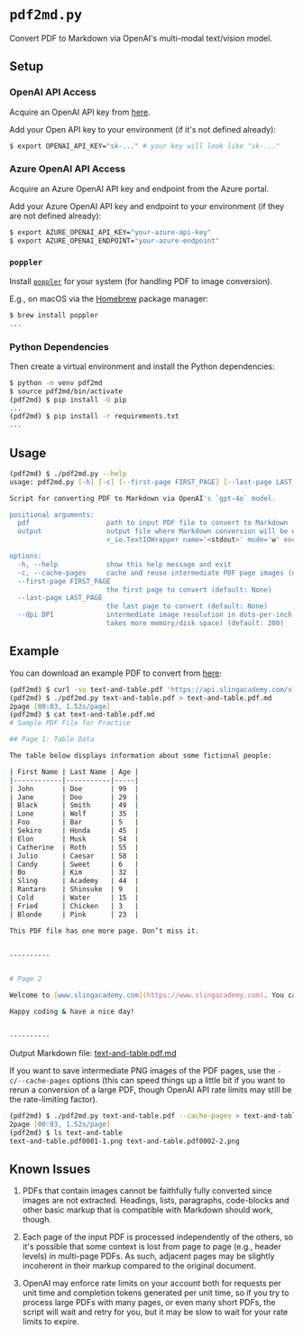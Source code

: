 # `pdf2md.py`

Convert PDF to Markdown via OpenAI's multi-modal text/vision model.

## Setup

### OpenAI API Access

Acquire an OpenAI API key from [here](https://platform.openai.com/signup).

Add your Open API key to your environment (if it's not defined already):

```zsh
$ export OPENAI_API_KEY="sk-..." # your key will look like "sk-..."
```

### Azure OpenAI API Access

Acquire an Azure OpenAI API key and endpoint from the Azure portal.

Add your Azure OpenAI API key and endpoint to your environment (if they are not defined already):

```zsh
$ export AZURE_OPENAI_API_KEY="your-azure-api-key"
$ export AZURE_OPENAI_ENDPOINT="your-azure-endpoint"
```

### `poppler`

Install [`poppler`](https://poppler.freedesktop.org) for your system (for handling PDF to image conversion).

E.g., on macOS via the [Homebrew](https://brew.sh) package manager:

```zsh
$ brew install poppler
...
```

### Python Dependencies

Then create a virtual environment and install the Python dependencies:

```zsh
$ python -m venv pdf2md
$ source pdf2md/bin/activate
(pdf2md) $ pip install -U pip
...
(pdf2md) $ pip install -r requirements.txt
...
```

## Usage
```zsh
(pdf2md) $ ./pdf2md.py --help
usage: pdf2md.py [-h] [-c] [--first-page FIRST_PAGE] [--last-page LAST_PAGE] [--dpi DPI] pdf [output]

Script for converting PDF to Markdown via OpenAI's `gpt-4o` model.

positional arguments:
  pdf                   path to input PDF file to convert to Markdown
  output                output file where Markdown conversion will be written (or stdout) (default:
                        <_io.TextIOWrapper name='<stdout>' mode='w' encoding='utf-8'>)

options:
  -h, --help            show this help message and exit
  -c, --cache-pages     cache and reuse intermediate PDF page images (default: False)
  --first-page FIRST_PAGE
                        the first page to convert (default: None)
  --last-page LAST_PAGE
                        the last page to convert (default: None)
  --dpi DPI             intermediate image resolution in dots-per-inch (DPI) (higher DPI is higher quality, but
                        takes more memory/disk space) (default: 200)
```

## Example

You can download an example PDF to convert from [here](https://api.slingacademy.com/v1/sample-data/files/text-and-table.pdf):

```zsh
(pdf2md) $ curl -so text-and-table.pdf 'https://api.slingacademy.com/v1/sample-data/files/text-and-table.pdf'
(pdf2md) $ ./pdf2md.py text-and-table.pdf > text-and-table.pdf.md
2page [00:03, 1.52s/page]
(pdf2md) $ cat text-and-table.pdf.md
# Sample PDF File for Practice

## Page 1: Table Data

The table below displays information about some fictional people:

| First Name | Last Name | Age |
|------------|-----------|-----|
| John       | Doe       | 99  |
| Jane       | Doo       | 29  |
| Black      | Smith     | 49  |
| Lone       | Wolf      | 35  |
| Foo        | Bar       | 5   |
| Sekiro     | Honda     | 45  |
| Elon       | Musk      | 54  |
| Catherine  | Roth      | 55  |
| Julio      | Caesar    | 58  |
| Candy      | Sweet     | 6   |
| Bo         | Kim       | 32  |
| Sling      | Academy   | 44  |
| Rantaro    | Shinsuke  | 9   |
| Cold       | Water     | 15  |
| Fried      | Chicken   | 3   |
| Blonde     | Pink      | 23  |

This PDF file has one more page. Don’t miss it.


----------


# Page 2

Welcome to [www.slingacademy.com](https://www.slingacademy.com). You can find more sample data at [https://www.slingacademy.com/cat/sample-data/](https://www.slingacademy.com/cat/sample-data/)

Happy coding & have a nice day!


----------
```

Output Markdown file: [text-and-table.pdf.md](text-and-table.pdf.md)

If you want to save intermediate PNG images of the PDF pages, use the `-c/--cache-pages` options (this can speed things up a little bit if you want to rerun a conversion of a large PDF, though OpenAI API rate limits may still be the rate-limiting factor).

```zsh
(pdf2md) $ ./pdf2md.py text-and-table.pdf --cache-pages > text-and-table.pdf.md
2page [00:03, 1.52s/page]
(pdf2md) $ ls text-and-table
text-and-table.pdf0001-1.png text-and-table.pdf0002-2.png
```

## Known Issues

1. PDFs that contain images cannot be faithfully fully converted since images are not extracted.  Headings, lists, paragraphs, code-blocks and other basic markup that is compatible with Markdown should work, though.

2. Each page of the input PDF is processed independently of the others, so it's possible that some context is lost from page to page (e.g., header levels) in multi-page PDFs.  As such, adjacent pages may be slightly incoherent in their markup compared to the original document.

3. OpenAI may enforce rate limits on your account both for requests per unit time and completion tokens generated per unit time, so if you try to process large PDFs with many pages, or even many short PDFs, the script will wait and retry for you, but it may be slow to wait for your rate limits to expire.
